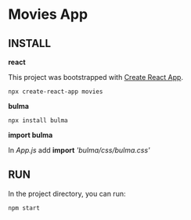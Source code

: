 # Movies App

## INSTALL

__react__ <br/>

This project was bootstrapped with [Create React App](https://github.com/facebook/create-react-app). <br/>

```terminal
npx create-react-app movies
```

__bulma__ <br/>

```terminal
npx install bulma
```

__import bulma__ <br/>

In _App.js_ add __import__ _'bulma/css/bulma.css'_




## RUN

In the project directory, you can run: <br/>

```terminal
npm start
```

## 

